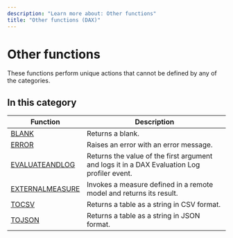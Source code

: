 ```yaml
---
description: "Learn more about: Other functions"
title: "Other functions (DAX)"
---
```

# Other functions

These functions perform unique actions that cannot be defined by any of the categories.

## In this category

|Function  |Description  |
|---------|---------|
|[BLANK](blank-function-dax.md)       |  Returns a blank.       |
|[ERROR](error-function-dax.md)     | Raises an error with an error message.         |
|[EVALUATEANDLOG](evaluateandlog-function-dax.md)     |    Returns the value of the first argument and logs it in a DAX Evaluation Log profiler event.     |
|[EXTERNALMEASURE](externalmeasure-function-dax.md)|Invokes a measure defined in a remote model and returns its result.|
|[TOCSV](tocsv-function-dax.md)     |   Returns a table as a string in CSV format.      |
|[TOJSON](tojson-function-dax.md)     |   Returns a table as a string in JSON format.      |
